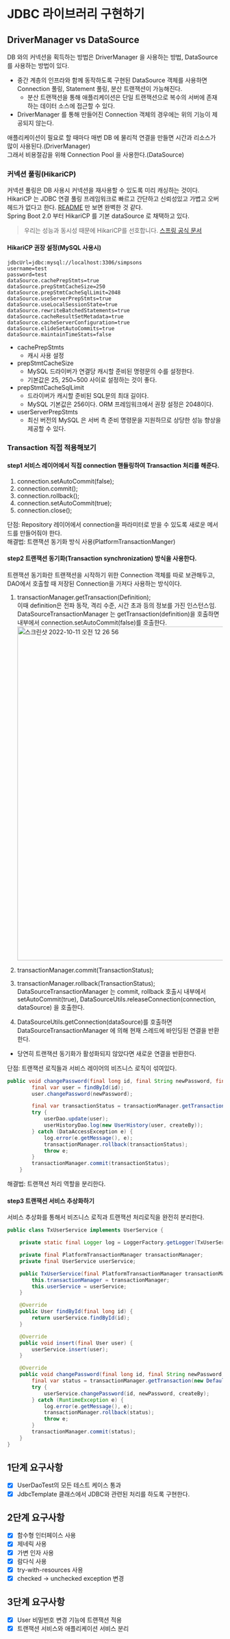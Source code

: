# JDBC 라이브러리 구현하기
## DriverManager vs DataSource
DB 와의 커넥션을 획득하는 방법은 DriverManager 을 사용하는 방법, DataSource 를 사용하는 방법이 있다.  
  - 중간 계층의 인프라와 함께 동작하도록 구현된 DataSource 객체를 사용하면 Connection 풀링, Statement 풀링, 분산 트랜잭션이 가능해진다.
      - 분산 트랜잭션을 통해 애플리케이션은 단일 트랜잭션으로 복수의 서버에 존재하는 데이터 소스에 접근할 수 있다.
  - DriverManager 를 통해 만들어진 Connection 객체의 경우에는 위의 기능이 제공되지 않는다.
    
애플리케이션이 필요로 할 때마다 매번 DB 에 물리적 연결을 만들면 시간과 리소스가 많이 사용된다.(DriverManager)   
그래서 비용절감을 위해 Connection Pool 을 사용한다.(DataSource)

### 커넥션 풀링(HikariCP)
커넥션 풀링은 DB 사용시 커넥션을 재사용할 수 있도록 미리 캐싱하는 것이다.
HikariCP 는 JDBC 연결 풀링 프레임워크로 빠르고 간단하고 신뢰성있고 가볍고 오버헤드가 없다고 한다. [README](https://github.com/brettwooldridge/HikariCP) 만 보면 완벽한 것 같다.    
Spring Boot 2.0 부터 HikariCP 를 기본 dataSource 로 채택하고 있다.  
> 우리는 성능과 동시성 때문에 HikariCP를 선호합니다.
> [스프링 공식 문서](https://docs.spring.io/spring-boot/docs/current/reference/htmlsingle/#data.sql.datasource.connection-pool)

#### HikariCP 권장 설정(MySQL 사용시)
```
jdbcUrl=jdbc:mysql://localhost:3306/simpsons
username=test
password=test
dataSource.cachePrepStmts=true
dataSource.prepStmtCacheSize=250
dataSource.prepStmtCacheSqlLimit=2048
dataSource.useServerPrepStmts=true
dataSource.useLocalSessionState=true
dataSource.rewriteBatchedStatements=true
dataSource.cacheResultSetMetadata=true
dataSource.cacheServerConfiguration=true
dataSource.elideSetAutoCommits=true
dataSource.maintainTimeStats=false
```
- cachePrepStmts
  -   캐시 사용 설정
- prepStmtCacheSize
  - MySQL 드라이버가 연결당 캐시할 준비된 명령문의 수를 설정한다.
  - 기본값은 25, 250~500 사이로 설정하는 것이 좋다.
- prepStmtCacheSqlLimit
  - 드라이버가 캐시할 준비된 SQL문의 최대 길이다.
  - MySQL 기본값은 256이다. ORM 프레임워크에서 권장 설정은 2048이다.
- userServerPrepStmts
  - 최신 버전의 MySQL 은 서버 측 준비 명령문을 지원하므로 상당한 성능 향상을 제공할 수 있다.

### Transaction 직접 적용해보기
#### step1 서비스 레이어에서 직접 connection 핸들링하여 Transaction 처리를 해준다.
1. connection.setAutoCommit(false);
2. connection.commit();
3. connection.rollback();
4. connection.setAutoCommit(true);
5. connection.close();

단점: Repository 레이어에서 connection을 파라미터로 받을 수 있도록 새로운 메서드를 만들어줘야 한다.   
해결법: 트랜잭션 동기화 방식 사용(PlatformTransactionManger)
#### step2 트랜잭션 동기화(Transaction synchronization) 방식을 사용한다.   
트랜잭션 동기화란 트랜잭션을 시작하기 위한 Connection 객체를 따로 보관해두고, DAO에서 호출할 때 저장된 Connection을 가져다 사용하는 방식이다.  
1. transactionManager.getTransaction(Definition);     
    이때 definition은 전파 동작, 격리 수준, 시간 초과 등의 정보를 가진 인스턴스임.   
    DataSourceTransactionManager 는 getTransaction(definition)을 호출하면 내부에서 connection.setAutoCommit(false)를 호출한다.
   <img width="780" alt="스크린샷 2022-10-11 오전 12 26 56" src="https://github.com/Youngyoon-1/jwp-dashboard-jdbc/assets/76875654/1f749955-a1d4-4583-a4d3-abb3cc3bd6ab">
3. transactionManager.commit(TransactionStatus);
4. transactionManager.rollback(TransactionStatus);   
    DataSourceTransactionManager 는 commit, rollback 호출시 내부에서 setAutoCommit(true), DataSourceUtils.releaseConnection(connection, dataSource) 을 호출한다.

5. DataSourceUtils.getConnection(dataSource)를 호출하면 DataSourceTransactionManager 에 의해 현재 스레드에 바인딩된 연결을 반환한다.

  - 당연히 트랜잭션 동기화가 활성화되지 않았다면 새로운 연결을 반환한다.

단점: 트랜잭션 로직들과 서비스 레이어의 비즈니스 로직이 섞여있다.
```java
public void changePassword(final long id, final String newPassword, final String createBy) {
        final var user = findById(id);
        user.changePassword(newPassword);

        final var transactionStatus = transactionManager.getTransaction(new DefaultTransactionDefinition());
        try {
            userDao.update(user);
            userHistoryDao.log(new UserHistory(user, createBy));
        } catch (DataAccessException e) {
            log.error(e.getMessage(), e);
            transactionManager.rollback(transactionStatus);
            throw e;
        }
        transactionManager.commit(transactionStatus);
    }
```   
해결법: 트랜잭션 처리 역할을 분리한다.  

#### step3 트랜잭션 서비스 추상화하기

서비스 추상화를 통해서 비즈니스 로직과 트랜잭션 처리로직을 완전히 분리한다.
```java
public class TxUserService implements UserService {

    private static final Logger log = LoggerFactory.getLogger(TxUserService.class);

    private final PlatformTransactionManager transactionManager;
    private final UserService userService;

    public TxUserService(final PlatformTransactionManager transactionManager, final UserService userService) {
        this.transactionManager = transactionManager;
        this.userService = userService;
    }

    @Override
    public User findById(final long id) {
        return userService.findById(id);
    }

    @Override
    public void insert(final User user) {
        userService.insert(user);
    }

    @Override
    public void changePassword(final long id, final String newPassword, final String createBy) {
        final var status = transactionManager.getTransaction(new DefaultTransactionDefinition());
        try {
            userService.changePassword(id, newPassword, createBy);
        } catch (RuntimeException e) {
            log.error(e.getMessage(), e);
            transactionManager.rollback(status);
            throw e;
        }
        transactionManager.commit(status);
    }
}
```
## 1단계 요구사항
- [x] UserDaoTest의 모든 테스트 케이스 통과
- [x] JdbcTemplate 클래스에서 JDBC와 관련된 처리를 하도록 구현한다.

## 2단계 요구사항

- [x] 함수형 인터페이스 사용
- [x] 제네릭 사용
- [x] 가변 인자 사용
- [x] 람다식 사용
- [x] try-with-resources 사용
- [x] checked -> unchecked exception 변경

## 3단계 요구사항

- [x] User 비밀번호 변경 기능에 트랜잭션 적용
- [x] 트랜잭션 서비스와 애플리케이션 서비스 분리
